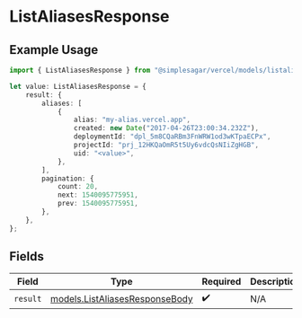 # ListAliasesResponse

## Example Usage

```typescript
import { ListAliasesResponse } from "@simplesagar/vercel/models/listaliasesop.js";

let value: ListAliasesResponse = {
    result: {
        aliases: [
            {
                alias: "my-alias.vercel.app",
                created: new Date("2017-04-26T23:00:34.232Z"),
                deploymentId: "dpl_5m8CQaRBm3FnWRW1od3wKTpaECPx",
                projectId: "prj_12HKQaOmR5t5Uy6vdcQsNIiZgHGB",
                uid: "<value>",
            },
        ],
        pagination: {
            count: 20,
            next: 1540095775951,
            prev: 1540095775951,
        },
    },
};
```

## Fields

| Field                                                                  | Type                                                                   | Required                                                               | Description                                                            |
| ---------------------------------------------------------------------- | ---------------------------------------------------------------------- | ---------------------------------------------------------------------- | ---------------------------------------------------------------------- |
| `result`                                                               | [models.ListAliasesResponseBody](../models/listaliasesresponsebody.md) | :heavy_check_mark:                                                     | N/A                                                                    |